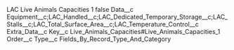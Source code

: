 <?xml version="1.0" encoding="UTF-8"?>
<CustomMetadata xmlns="http://soap.sforce.com/2006/04/metadata" xmlns:xsi="http://www.w3.org/2001/XMLSchema-instance" xmlns:xsd="http://www.w3.org/2001/XMLSchema">
    <label>LAC Live Animals Capacities 1</label>
    <protected>false</protected>
    <values>
        <field>Data__c</field>
        <value xsi:type="xsd:string">Equipment__c;LAC_Handled__c;LAC_Dedicated_Temporary_Storage__c;LAC_Stalls__c;LAC_Total_Surface_Area__c;LAC_Temperature_Control__c</value>
    </values>
    <values>
        <field>Extra_Data__c</field>
        <value xsi:nil="true"/>
    </values>
    <values>
        <field>Key__c</field>
        <value xsi:type="xsd:string">Live_Animals_Capacities#Live_Animals_Capacities_1</value>
    </values>
    <values>
        <field>Order__c</field>
        <value xsi:nil="true"/>
    </values>
    <values>
        <field>Type__c</field>
        <value xsi:type="xsd:string">Fields_By_Record_Type_And_Category</value>
    </values>
</CustomMetadata>
